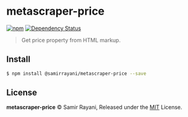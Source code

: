 # metascraper-price

[![npm](https://img.shields.io/npm/v/@samirrayani/metascraper-price.svg?style=flat-square)](https://www.npmjs.com/package/@samirrayani/metascraper-price)
[![Dependency Status](https://david-dm.org/samirrayani/metascraper-price.svg?style=flat-square)](https://david-dm.org/samirrayani/metascraper-price)

> Get price property from HTML markup.

## Install

```bash
$ npm install @samirrayani/metascraper-price --save
```

## License

**metascraper-price** © Samir Rayani, Released under the [MIT](https://github.com/samirrayani/metascraper-price/blob/master/LICENSE.md) License.